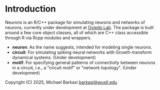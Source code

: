 
# Introduction

Neurons is an R/C++ package for simulating neurons and networks of neurons, currently under development at [Oviedo Lab](https://oviedolab.org/). The package is built around a few core object classes, all of which are C++ class accessible through R via Rcpp modules and wrappers.

- **neuron**: As the name suggests, intended for modeling single neurons. 
- **circuit**: For simulating spiking neural networks with Growth-transform dynamical systems. (Under development)
- **motif**: For specifying general patterns of connectivity between neurons in a circuit, i.e., a "circuit motif" or "network topology". (Under development)

Copyright (C) 2025, Michael Barkasi
barkasi@wustl.edu